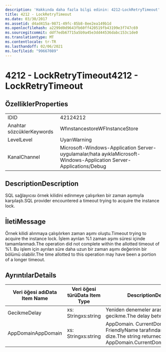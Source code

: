 ```yaml
---
description: 'Hakkında daha fazla bilgi edinin: 4212-LockRetryTimeout'
title: 4212 - LockRetryTimeout
ms.date: 03/30/2017
ms.assetid: d4ad415a-9871-49fc-85b8-8ee2ea149b1d
ms.openlocfilehash: a2299d0d9643fb60ff420519fb43199e3f747c69
ms.sourcegitcommit: ddf7edb67715a5b9a45e3dd44536dabc153c1de0
ms.translationtype: MT
ms.contentlocale: tr-TR
ms.lasthandoff: 02/06/2021
ms.locfileid: "99667089"
---
```

# <a name="4212---lockretrytimeout"></a><span data-ttu-id="f3e07-103">4212 - LockRetryTimeout</span><span class="sxs-lookup"><span data-stu-id="f3e07-103">4212 - LockRetryTimeout</span></span>

## <a name="properties"></a><span data-ttu-id="f3e07-104">Özellikler</span><span class="sxs-lookup"><span data-stu-id="f3e07-104">Properties</span></span>  
  
|||  
|-|-|  
|<span data-ttu-id="f3e07-105">ID</span><span class="sxs-lookup"><span data-stu-id="f3e07-105">ID</span></span>|<span data-ttu-id="f3e07-106">4212</span><span class="sxs-lookup"><span data-stu-id="f3e07-106">4212</span></span>|  
|<span data-ttu-id="f3e07-107">Anahtar sözcükler</span><span class="sxs-lookup"><span data-stu-id="f3e07-107">Keywords</span></span>|<span data-ttu-id="f3e07-108">Wfınstancestore</span><span class="sxs-lookup"><span data-stu-id="f3e07-108">WFInstanceStore</span></span>|  
|<span data-ttu-id="f3e07-109">Level</span><span class="sxs-lookup"><span data-stu-id="f3e07-109">Level</span></span>|<span data-ttu-id="f3e07-110">Uyarı</span><span class="sxs-lookup"><span data-stu-id="f3e07-110">Warning</span></span>|  
|<span data-ttu-id="f3e07-111">Kanal</span><span class="sxs-lookup"><span data-stu-id="f3e07-111">Channel</span></span>|<span data-ttu-id="f3e07-112">Microsoft-Windows-Application Server-uygulamalar/hata ayıkla</span><span class="sxs-lookup"><span data-stu-id="f3e07-112">Microsoft-Windows-Application Server-Applications/Debug</span></span>|  
  
## <a name="description"></a><span data-ttu-id="f3e07-113">Description</span><span class="sxs-lookup"><span data-stu-id="f3e07-113">Description</span></span>  

 <span data-ttu-id="f3e07-114">SQL sağlayıcısı örnek kilidini edinmeye çalışırken bir zaman aşımıyla karşılaştı.</span><span class="sxs-lookup"><span data-stu-id="f3e07-114">SQL provider encountered a timeout trying to acquire the instance lock.</span></span>  
  
## <a name="message"></a><span data-ttu-id="f3e07-115">İleti</span><span class="sxs-lookup"><span data-stu-id="f3e07-115">Message</span></span>  

 <span data-ttu-id="f3e07-116">Örnek kilidi alınmaya çalışılırken zaman aşımı oluştu.</span><span class="sxs-lookup"><span data-stu-id="f3e07-116">Timeout trying to acquire the instance lock.</span></span>  <span data-ttu-id="f3e07-117">İşlem ayrılan %1 zaman aşımı süresi içinde tamamlanmadı.</span><span class="sxs-lookup"><span data-stu-id="f3e07-117">The operation did not complete within the allotted timeout of %1.</span></span> <span data-ttu-id="f3e07-118">Bu işlem için ayrılan süre daha uzun bir zaman aşımı değerinin bir bölümü olabilir.</span><span class="sxs-lookup"><span data-stu-id="f3e07-118">The time allotted to this operation may have been a portion of a longer timeout.</span></span>  
  
## <a name="details"></a><span data-ttu-id="f3e07-119">Ayrıntılar</span><span class="sxs-lookup"><span data-stu-id="f3e07-119">Details</span></span>  
  
|<span data-ttu-id="f3e07-120">Veri öğesi adı</span><span class="sxs-lookup"><span data-stu-id="f3e07-120">Data Item Name</span></span>|<span data-ttu-id="f3e07-121">Veri öğesi türü</span><span class="sxs-lookup"><span data-stu-id="f3e07-121">Data Item Type</span></span>|<span data-ttu-id="f3e07-122">Description</span><span class="sxs-lookup"><span data-stu-id="f3e07-122">Description</span></span>|  
|--------------------|--------------------|-----------------|  
|<span data-ttu-id="f3e07-123">Gecikme</span><span class="sxs-lookup"><span data-stu-id="f3e07-123">Delay</span></span>|<span data-ttu-id="f3e07-124">xs: String</span><span class="sxs-lookup"><span data-stu-id="f3e07-124">xs:string</span></span>|<span data-ttu-id="f3e07-125">Yeniden denemeler arasındaki gecikme.</span><span class="sxs-lookup"><span data-stu-id="f3e07-125">The delay between retries.</span></span>|  
|<span data-ttu-id="f3e07-126">AppDomain</span><span class="sxs-lookup"><span data-stu-id="f3e07-126">AppDomain</span></span>|<span data-ttu-id="f3e07-127">xs: String</span><span class="sxs-lookup"><span data-stu-id="f3e07-127">xs:string</span></span>|<span data-ttu-id="f3e07-128">AppDomain. CurrentDomain. FriendlyName tarafından döndürülen dize.</span><span class="sxs-lookup"><span data-stu-id="f3e07-128">The string returned by AppDomain.CurrentDomain.FriendlyName.</span></span>|
